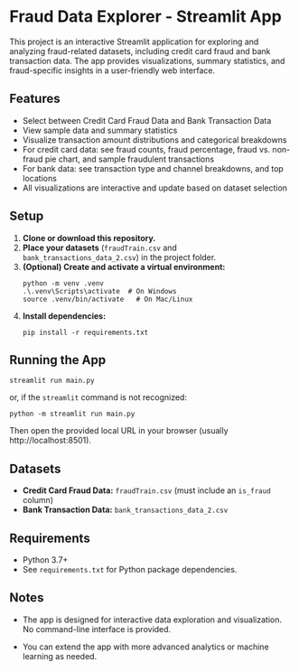 # Fraud Data Explorer - Streamlit App

This project is an interactive Streamlit application for exploring and analyzing fraud-related datasets, including credit card fraud and bank transaction data. The app provides visualizations, summary statistics, and fraud-specific insights in a user-friendly web interface.

## Features
- Select between Credit Card Fraud Data and Bank Transaction Data
- View sample data and summary statistics
- Visualize transaction amount distributions and categorical breakdowns
- For credit card data: see fraud counts, fraud percentage, fraud vs. non-fraud pie chart, and sample fraudulent transactions
- For bank data: see transaction type and channel breakdowns, and top locations
- All visualizations are interactive and update based on dataset selection

## Setup

1. **Clone or download this repository.**
2. **Place your datasets** (`fraudTrain.csv` and `bank_transactions_data_2.csv`) in the project folder.
3. **(Optional) Create and activate a virtual environment:**
   ```
   python -m venv .venv
   .\.venv\Scripts\activate  # On Windows
   source .venv/bin/activate   # On Mac/Linux
   ```
4. **Install dependencies:**
   ```
   pip install -r requirements.txt
   ```

## Running the App

```
streamlit run main.py
```

or, if the `streamlit` command is not recognized:
```
python -m streamlit run main.py
```

Then open the provided local URL in your browser (usually http://localhost:8501).

## Datasets
- **Credit Card Fraud Data:** `fraudTrain.csv` (must include an `is_fraud` column)
- **Bank Transaction Data:** `bank_transactions_data_2.csv`

## Requirements
- Python 3.7+
- See `requirements.txt` for Python package dependencies.

## Notes
- The app is designed for interactive data exploration and visualization. No command-line interface is provided.

- You can extend the app with more advanced analytics or machine learning as needed. 
